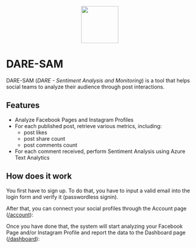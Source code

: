 <div align="center"><img src="https://github.com/Gobbees/dare-sam/blob/mainline/packages/web/public/logo.svg" width="100" height="100" /></div>

# DARE-SAM
DARE-SAM (*DARE - Sentiment Analysis and Monitoring*) is a tool that helps social teams to analyze their audience through post interactions.

## Features
- Analyze Facebook Pages and Instagram Profiles
- For each published post, retrieve various metrics, including:
  - post likes
  - post share count
  - post comments count
- For each comment received, perform Sentiment Analysis using Azure Text Analytics

## How does it work
You first have to sign up. To do that, you have to input a valid email into the login form and verify it (passwordless signin).



After that, you can connect your social profiles through the Account page ([/account](https://crystalball.vercel.app/account)):


Once you have done that, the system will start analyzing your Facebook Page and/or Instagram Profile and report the data to the Dashboard page ([/dashboard](https://crystalball.vercel.app/dashboard)):


